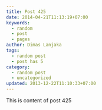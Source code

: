 ```yaml
---
title: Post 425
date: 2014-04-21T11:13:19+07:00
keywords:
  - random
  - post
  - pages
author: Dimas Lanjaka
tags:
  - random post
  - post has 5
category:
  - random post
  - uncategorized
updated: 2013-12-22T11:10:33+07:00
---
```

This is content of post 425